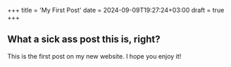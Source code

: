 +++
title = 'My First Post'
date = 2024-09-09T19:27:24+03:00
draft = true
+++

## What a sick ass post this is, right?

This is the first post on my new website. I hope you enjoy it!
